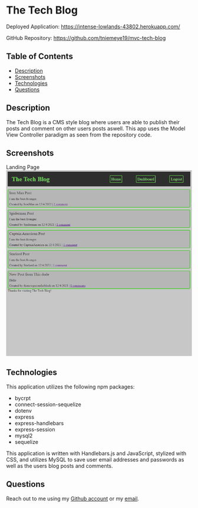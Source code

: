 # The Tech Blog

Deployed Application: https://intense-lowlands-43802.herokuapp.com/

GitHub Repository: https://github.com/tniemeye19/mvc-tech-blog

## Table of Contents
* [Description](#description)
* [Screenshots](#screenshots)
* [Technologies](#technologies)
* [Questions](#questions)

## Description
The Tech Blog is a CMS style blog where users are able to publish their posts and comment on other users posts aswell. This app uses the Model View Controller paradigm as seen from the repository code.

## Screenshots
Landing Page
![Landing Page](public/assets/the-tech-blog-home.png)

## Technologies
This application utilizes the following npm packages:
* bycrpt 
* connect-session-sequelize 
* dotenv 
* express 
* express-handlebars 
* express-session 
* mysql2 
* sequelize

This application is written with Handlebars.js and JavaScript, stylized with CSS, and utilizes MySQL to save user email addresses and passwords as well as the users blog posts and comments.

## Questions
Reach out to me using my [Github account](https://github.com/tniemeye19) or my [email](timothy.niemeyer19@gmail.com).